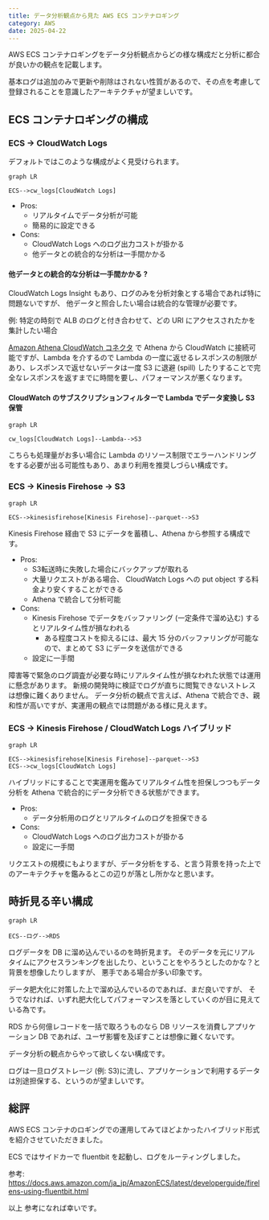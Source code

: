```yaml
---
title: データ分析観点から見た AWS ECS コンテナロギング
category: AWS
date: 2025-04-22
---
```


AWS ECS コンテナロギングをデータ分析観点からどの様な構成だと分析に都合が良いかの観点を記載します。

基本ログは追加のみで更新や削除はされない性質があるので、その点を考慮して登録されることを意識したアーキテクチャが望ましいです。

## ECS コンテナロギングの構成

### ECS → CloudWatch Logs

デフォルトではこのような構成がよく見受けられます。

```mermaid
graph LR

ECS-->cw_logs[CloudWatch Logs]
```

- Pros:
    - リアルタイムでデータ分析が可能
    - 簡易的に設定できる
- Cons:
    - CloudWatch Logs へのログ出力コストが掛かる
    - 他データとの統合的な分析は一手間かかる

#### 他データとの統合的な分析は一手間かかる ?

CloudWatch Logs Insight もあり、ログのみを分析対象とする場合であれば特に問題ないですが、
他データと照合したい場合は統合的な管理が必要です。

例: 特定の時刻で ALB のログと付き合わせて、どの URI にアクセスされたかを集計したい場合

[Amazon Athena CloudWatch コネクタ](https://docs.aws.amazon.com/ja_jp/athena/latest/ug/connectors-cloudwatch.html) で
Athena から CloudWatch に接続可能ですが、Lambda を介するので Lambda の一度に返せるレスポンスの制限があり、レスポンスで返せないデータは一度 S3 に退避 (spill) したりすることで完全なレスポンスを返すまでに時間を要し、パフォーマンスが悪くなります。

#### CloudWatch のサブスクリプションフィルターで Lambda でデータ変換し S3 保管

```mermaid
graph LR

cw_logs[CloudWatch Logs]--Lambda-->S3
```

こちらも処理量がお多い場合に Lambda のリソース制限でエラーハンドリングをする必要が出る可能性もあり、あまり利用を推奨しづらい構成です。

### ECS → Kinesis Firehose → S3

```mermaid
graph LR

ECS-->kinesisfirehose[Kinesis Firehose]--parquet-->S3
```

Kinesis Firehose 経由で S3 にデータを蓄積し、Athena から参照する構成です。

- Pros:
    - S3転送時に失敗した場合にバックアップが取れる
    - 大量リクエストがある場合、 CloudWatch Logs への put object する料金より安くすることができる
    - Athena で統合して分析可能
- Cons:
    - Kinesis Firehose でデータをバッファリング (一定条件で溜め込む) するとリアルタイム性が損なわれる
        - ある程度コストを抑えるには、最大 15 分のバッファリングが可能なので、まとめて S3 にデータを送信ができる
    - 設定に一手間

障害等で緊急のログ調査が必要な時にリアルタイム性が損なわれた状態では運用に懸念があります。
新規の開発時に検証でログが直ちに閲覧できないストレスは想像に難くありません。
データ分析の観点で言えば、Athena で統合でき、親和性が高いですが、実運用の観点では問題がある様に見えます。

### ECS → Kinesis Firehose / CloudWatch Logs ハイブリッド

```mermaid
graph LR

ECS-->kinesisfirehose[Kinesis Firehose]--parquet-->S3
ECS-->cw_logs[CloudWatch Logs]
```

ハイブリッドにすることで実運用を鑑みてリアルタイム性を担保しつつもデータ分析を Athena で統合的にデータ分析できる状態ができます。

- Pros:
    - データ分析用のログとリアルタイムのログを担保できる
- Cons:
    - CloudWatch Logs へのログ出力コストが掛かる
    - 設定に一手間

リクエストの規模にもよりますが、データ分析をする、と言う背景を持った上でのアーキテクチャを鑑みるとこの辺りが落とし所かなと思います。


## 時折見る辛い構成

```mermaid
graph LR

ECS--ログ-->RDS
```

ログデータを DB に溜め込んでいるのを時折見ます。
そのデータを元にリアルタイムにアクセスランキングを出したり、ということをやろうとしたのかな？と背景を想像したりしますが、
悪手である場合が多い印象です。

データ肥大化に対策した上で溜め込んでいるのであれば、まだ良いですが、
そうでなければ、いずれ肥大化してパフォーマンスを落としていくのが目に見えている為です。

RDS から何億レコードを一括で取ろうものなら DB リソースを消費しアプリケーション DB であれば、ユーザ影響を及ぼすことは想像に難くないです。

データ分析の観点からやって欲しくない構成です。

ログは一旦ログストレージ (例: S3)に流し、アプリケーションで利用するデータは別途担保する、というのが望ましいです。

## 総評

AWS ECS コンテナのロギングでの運用してみてほどよかったハイブリッド形式を紹介させていただきました。

ECS ではサイドカーで fluentbit を起動し、ログをルーティングしました。

参考: https://docs.aws.amazon.com/ja_jp/AmazonECS/latest/developerguide/firelens-using-fluentbit.html

以上
参考になれば幸いです。
